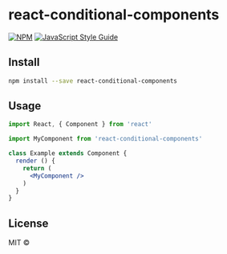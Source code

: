 # react-conditional-components

> 

[![NPM](https://img.shields.io/npm/v/react-conditional-components.svg)](https://www.npmjs.com/package/react-conditional-components) [![JavaScript Style Guide](https://img.shields.io/badge/code_style-standard-brightgreen.svg)](https://standardjs.com)

## Install

```bash
npm install --save react-conditional-components
```

## Usage

```jsx
import React, { Component } from 'react'

import MyComponent from 'react-conditional-components'

class Example extends Component {
  render () {
    return (
      <MyComponent />
    )
  }
}
```

## License

MIT © [](https://github.com/)
